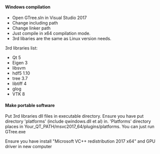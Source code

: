 #### Windows compilation
- Open GTree.sln in Visual Studio 2017
- Change including path
- Change linker path
- Just compile in x64 compilation mode.
- 3rd libaries are the same as Linux version needs.

3rd libraries list:
- Qt 5
- Eigen 3
- libsvm 
- hdf5 1.10
- tree 3.7
- libtiff 4
- glog
- VTK 8

#### Make portable software
Put 3rd libraries dll files in executable directory. Ensure you have put directory 'platforms' (include qwindows.dll et al) in. 'Platforms' directory places in Your_QT_PATH/msvc2017_64/plugins/platforms. You can just run GTree.exe

Ensure you have install "Microsoft VC++ redistribution 2017 x64" and GPU driver in new computer
